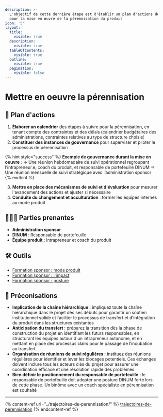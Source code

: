 ```yaml
---
description: >-
  L'objectif de cette dernière étape est d'établir un plan d'actions détaillé
  pour la mise en œuvre de la pérennisation du produit
icon: '5'
layout:
  title:
    visible: true
  description:
    visible: true
  tableOfContents:
    visible: true
  outline:
    visible: true
  pagination:
    visible: false
---
```


# Mettre en oeuvre la pérennisation

## 🚀 Plan d'actions <a href="#plan-dactions" id="plan-dactions"></a>

1. **Élaborer un calendrier** des étapes à suivre pour la pérennisation, en tenant compte des contraintes et des délais (calendrier budgétaires des administrations, contraintes relatives au type de structure choisie)
2. **Constituer des instances de gouvernance** pour superviser et piloter le processus de pérennisation

{% hint style="success" %}
**Exemple de gouvernance durant la mise en oeuvre :** ⇒ Une réunion hebdomadaire de suivi opérationnel regroupant l’intrapreneur.e, coach du produit, et responsable de portefeuille DINUM ⇒ Une réunion mensuelle de suivi stratégique avec l’administration sponsor
{% endhint %}

3. **Mettre en place des mécanismes de suivi et d'évaluation** pour mesurer l'avancement des actions et ajuster si nécessaire
4. **Conduite du changement et acculturation** : former les équipes internes au mode produit

## 🧑‍🤝‍🧑 Parties prenantes <a href="#parties-prenantes" id="parties-prenantes"></a>

* **Administration sponsor**
* **DINUM** : Responsable de portefeuille
* **Équipe produit** : Intrapreneur et coach du produit

## 🛠️ Outils <a href="#outils" id="outils"></a>

* [Formation sponsor : mode produit](https://docs.google.com/presentation/d/1SxRwbRB4E6qx81QE9cfExIwxvwAjLYRgnumgha7Sq1I/edit?usp=sharing)
* [Formation sponsor : l'impact](https://docs.google.com/presentation/d/14dh50w7ZO77pc8KPFQxvjO7nnE7amZYH-eLisutSWEU/edit?usp=sharing)
* [Formation sponsor : posture](https://docs.google.com/presentation/d/1rodRLjQ02ccTZ9DzM2Ia-eYNSqiIaWBkW0JHel0Kmrk/edit?usp=sharing)

## 🔮 Préconisations <a href="#preconisations" id="preconisations"></a>

* **Implication de la chaîne hiérarchique :** impliquez toute la chaîne hiérarchique dans le projet dès ses débuts pour garantir un soutien institutionnel solide et faciliter le processus de transfert et d'intégration du produit dans les structures existantes
* **Anticipation du transfert :** préparez la transition dès la phase de construction du projet en identifiant les futurs responsables, en structurant les équipes autour d'un intrapreneur autonome, et en mettant en place des processus clairs pour le passage de l'incubation au transfert
* **Organisation de réunions de suivi régulières :** instituez des réunions régulières pour identifier et lever les blocages potentiels. Ces échanges doivent inclure tous les acteurs clés du projet pour assurer une coordination efficace et une résolution rapide des problèmes
* **Bien définir le positionnement du responsable de portefeuille** : le responsable de portefeuille doit adopter une posture DINUM forte lors de cette phase. Un binôme avec un coach spécialiste en pérennisation est souhaité

***

{% content-ref url="../trajectoires-de-perennisation/" %}
[trajectoires-de-perennisation](../trajectoires-de-perennisation/)
{% endcontent-ref %}
